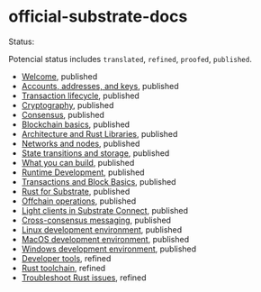 # official-substrate-docs

Status:

Potencial status includes `translated`, `refined`, `proofed`, `published`.

- [Welcome](https://docs.substrate.io/learn/welcome-to-substrate/), published
- [Accounts, addresses, and keys](https://docs.substrate.io/learn/accounts-addresses-keys/), published
- [Transaction lifecycle](https://docs.substrate.io/learn/transaction-lifecycle/), published
- [Cryptography](https://docs.substrate.io/learn/cryptography/), published
- [Consensus](https://docs.substrate.io/learn/consensus/), published
- [Blockchain basics](https://docs.substrate.io/learn/blockchain-basics/), published
- [Architecture and Rust Libraries](https://docs.substrate.io/learn/architecture/), published
- [Networks and nodes](https://docs.substrate.io/learn/networks-and-nodes/), published
- [State transitions and storage](https://docs.substrate.io/learn/state-transitions-and-storage/), published
- [What you can build](https://docs.substrate.io/learn/what-can-you-build/), published
- [Runtime Development](https://docs.substrate.io/learn/runtime-development/), published
- [Transactions and Block Basics](https://docs.substrate.io/learn/transaction-types/), published
- [Rust for Substrate](https://docs.substrate.io/learn/rust-basics/), published
- [Offchain operations](https://docs.substrate.io/learn/offchain-operations/), published
- [Light clients in Substrate Connect](https://docs.substrate.io/learn/light-clients-in-substrate-connect/), published
- [Cross-consensus messaging](https://docs.substrate.io/learn/xcm-communication/), published
- [Linux development environment](https://docs.substrate.io/install/linux/), published
- [MacOS development environment](https://docs.substrate.io/install/macos/), published
- [Windows development environment](https://docs.substrate.io/install/windows/), published 
- [Developer tools](https://docs.substrate.io/install/developer-tools/), refined
- [Rust toolchain](https://docs.substrate.io/install/rust-toolchain/), refined
- [Troubleshoot Rust issues](https://docs.substrate.io/install/troubleshoot-rust-issues/), refined
